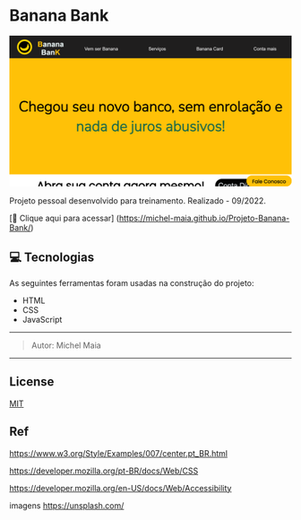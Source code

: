 
# Banana Bank 


![preview](./.github/preview.png)

Projeto pessoal desenvolvido para treinamento.
Realizado - 09/2022. 


[🔗 Clique aqui para acessar] (https://michel-maia.github.io/Projeto-Banana-Bank/)


## 💻 Tecnologias

As seguintes ferramentas foram usadas na construção do projeto:

- HTML
- CSS
- JavaScript


--------------------------------

> Autor: Michel Maia 

----------------------------------------

## License

[MIT](https://choosealicense.com/licenses/mit/)


## Ref

https://www.w3.org/Style/Examples/007/center.pt_BR.html

https://developer.mozilla.org/pt-BR/docs/Web/CSS

https://developer.mozilla.org/en-US/docs/Web/Accessibility

imagens 
https://unsplash.com/ 



